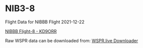 # NIB3-8

Flight Data for NIBBB Flight 2021-12-22

[NIBBB Flight-8 - KD9ORR](https://nibbb.org/2021/12/24/flight-2021-12-22/)


Raw WSPR data can be downloaded from: [WSPR.live Downloader](https://wspr.live/wspr_downloader.php)